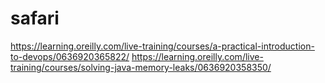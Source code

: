 # safari
  https://learning.oreilly.com/live-training/courses/a-practical-introduction-to-devops/0636920365822/
  https://learning.oreilly.com/live-training/courses/solving-java-memory-leaks/0636920358350/
  
